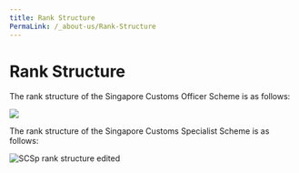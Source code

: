 ```yaml
---
title: Rank Structure
PermaLink: /_about-us/Rank-Structure
---
```

# Rank Structure

The rank structure of the Singapore Customs Officer Scheme is as follows:

![](https://www.customs.gov.sg/-/media/cus/images/about-us/newcoranks_13sept2013.jpg)

The rank structure of the Singapore Customs Specialist Scheme is as follows:

![SCSp rank structure edited](https://www.customs.gov.sg/-/media/scsp-rank-structure-edited.jpg)
